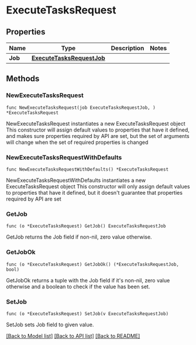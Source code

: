 # ExecuteTasksRequest

## Properties

Name | Type | Description | Notes
------------ | ------------- | ------------- | -------------
**Job** | [**ExecuteTasksRequestJob**](ExecuteTasksRequestJob.md) |  | 

## Methods

### NewExecuteTasksRequest

`func NewExecuteTasksRequest(job ExecuteTasksRequestJob, ) *ExecuteTasksRequest`

NewExecuteTasksRequest instantiates a new ExecuteTasksRequest object
This constructor will assign default values to properties that have it defined,
and makes sure properties required by API are set, but the set of arguments
will change when the set of required properties is changed

### NewExecuteTasksRequestWithDefaults

`func NewExecuteTasksRequestWithDefaults() *ExecuteTasksRequest`

NewExecuteTasksRequestWithDefaults instantiates a new ExecuteTasksRequest object
This constructor will only assign default values to properties that have it defined,
but it doesn't guarantee that properties required by API are set

### GetJob

`func (o *ExecuteTasksRequest) GetJob() ExecuteTasksRequestJob`

GetJob returns the Job field if non-nil, zero value otherwise.

### GetJobOk

`func (o *ExecuteTasksRequest) GetJobOk() (*ExecuteTasksRequestJob, bool)`

GetJobOk returns a tuple with the Job field if it's non-nil, zero value otherwise
and a boolean to check if the value has been set.

### SetJob

`func (o *ExecuteTasksRequest) SetJob(v ExecuteTasksRequestJob)`

SetJob sets Job field to given value.



[[Back to Model list]](../README.md#documentation-for-models) [[Back to API list]](../README.md#documentation-for-api-endpoints) [[Back to README]](../README.md)


